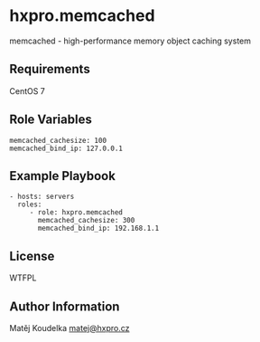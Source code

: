 hxpro.memcached
===============

memcached - high-performance memory object caching system

Requirements
------------

CentOS 7

Role Variables
--------------

    memcached_cachesize: 100
    memcached_bind_ip: 127.0.0.1

Example Playbook
----------------

    - hosts: servers
      roles:
         - role: hxpro.memcached
           memcached_cachesize: 300
           memcached_bind_ip: 192.168.1.1

License
-------

WTFPL

Author Information
------------------

Matěj Koudelka <matej@hxpro.cz>
